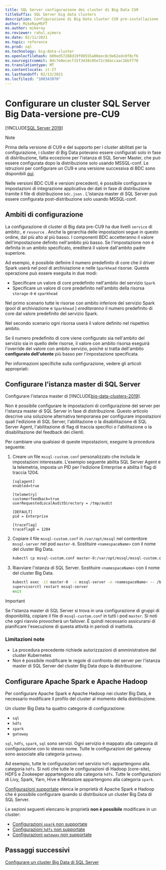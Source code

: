 ```yaml
---
title: SQL Server configurazione dei cluster di Big Data CU9
titleSuffix: SQL Server big data clusters
description: Configurazione di Big Data cluster CU9 pre-installazione
author: MikeRayMSFT
ms.author: mikeray
ms.reviewer: rahul.ajmera
ms.date: 02/11/2021
ms.topic: reference
ms.prod: sql
ms.technology: big-data-cluster
ms.openlocfilehash: b00ed57288d19f08555a00eec8c9e62edc0f8cf6
ms.sourcegitcommit: 8dc7e0ececf15f3438c05ef2c9daccaac1bbff78
ms.translationtype: MT
ms.contentlocale: it-IT
ms.lasthandoff: 02/13/2021
ms.locfileid: "100343970"
---
```

# <a name="configure-a-sql-server-big-data-cluster---pre-cu9-release"></a>Configurare un cluster SQL Server Big Data-versione pre-CU9

[!INCLUDE[SQL Server 2019](../includes/applies-to-version/sqlserver2019.md)]

> [!NOTE]
> Prima della versione di CU9 e del supporto per i cluster abilitati per la configurazione, i cluster di Big Data potevano essere configurati solo in fase di distribuzione, fatta eccezione per l'istanza di SQL Server Master, che può essere configurata dopo la distribuzione solo usando MSSQL-conf. Le istruzioni per configurare un CU9 e una versione successiva di BDC sono disponibili [qui](configure-bdc-overview.md).


Nelle versioni BDC CU8 e versioni precedenti, è possibile configurare le impostazioni di integrazione applicativa dei dati in fase di distribuzione tramite il file di distribuzione `bdc.json` . L'istanza master di SQL Server può essere configurata post-distribuzione solo usando MSSQL-conf.

## <a name="configuration-scopes"></a>Ambiti di configurazione
La configurazione di cluster di Big data pre-CU9 ha due livelli `service` di ambito:, e `resource` . Anche la gerarchia delle impostazioni segue in questo ordine, dal più alto al più basso. I componenti BDC accetteranno il valore dell'impostazione definito nell'ambito più basso. Se l'impostazione non è definita in un ambito specificato, erediterà il valore dall'ambito padre superiore.

Ad esempio, è possibile definire il numero predefinito di core che il driver Spark userà nel pool di archiviazione e nelle `Sparkhead` risorse. Questa operazione può essere eseguita in due modi:

* Specificare un valore di core predefinito nell'ambito del servizio `Spark` 
* Specificare un valore di core predefinito nell'ambito della risorsa `storage-0` e `sparkhead`

Nel primo scenario tutte le risorse con ambito inferiore del servizio Spark (pool di archiviazione e `Sparkhead` ) *erediteranno* il numero predefinito di core dal valore predefinito del servizio Spark.

Nel secondo scenario ogni risorsa userà il valore definito nel rispettivo ambito.

Se il numero predefinito di core viene configurato sia nell'ambito del servizio sia in quello delle risorse, il valore con ambito risorsa eseguirà l'override del valore con ambito servizio, poiché si tratta dell'ambito **configurato dell'utente** più basso per l'impostazione specificata.

Per informazioni specifiche sulla configurazione, vedere gli articoli appropriati:

## <a name="configure-the-sql-server-master-instance"></a>Configurare l'istanza master di SQL Server
Configurare l'istanza master di [!INCLUDE[big-data-clusters-2019](../includes/ssbigdataclusters-ss-nover.md)].

Non è possibile configurare le impostazioni di configurazione del server per l'istanza master di SQL Server in fase di distribuzione. Questo articolo descrive una soluzione alternativa temporanea per configurare impostazioni quali l'edizione di SQL Server, l'abilitazione o la disabilitazione di SQL Server Agent, l'abilitazione di flag di traccia specifici o l'abilitazione o la disabilitazione del feedback dei clienti.

Per cambiare una qualsiasi di queste impostazioni, eseguire la procedura seguente:

1. Creare un file `mssql-custom.conf` personalizzato che includa le impostazioni interessate. L'esempio seguente abilita SQL Server Agent e la telemetria, imposta un PID per l'edizione Enterprise e abilita il flag di traccia 1204.

   ```
   [sqlagent]
   enabled=true
   
   [telemetry]
   customerfeedback=true
   userRequestedLocalAuditDirectory = /tmp/audit

   [DEFAULT]
   pid = Enterprise

   [traceflag]
   traceflag0 = 1204
   ```

1. Copiare il file `mssql-custom.conf` in `/var/opt/mssql` nel contenitore `mssql-server` nel pod `master-0`. Sostituire `<namespaceName>` con il nome del cluster Big Data.

   ```bash
   kubectl cp mssql-custom.conf master-0:/var/opt/mssql/mssql-custom.conf -c mssql-server -n <namespaceName>
   ```

1. Riavviare l'istanza di SQL Server.  Sostituire `<namespaceName>` con il nome del cluster Big Data.

   ```bash
   kubectl exec -it master-0  -c mssql-server -n <namespaceName> -- /bin/bash
   supervisorctl restart mssql-server
   exit
   ```

> [!IMPORTANT]
> Se l'istanza master di SQL Server si trova in una configurazione di gruppi di disponibilità, copiare il file di `mssql-custom.conf` in tutti i pod `master`. Si noti che ogni riavvio provocherà un failover. È quindi necessario assicurarsi di pianificare l'esecuzione di questa attività in periodi di inattività.

### <a name="known-limitations"></a>Limitazioni note

- La procedura precedente richiede autorizzazioni di amministratore del cluster Kubernetes
- Non è possibile modificare le regole di confronto del server per l'istanza master di SQL Server del cluster Big Data dopo la distribuzione.

## <a name="configure-apache-spark-and-apache-hadoop"></a>Configurare Apache Spark e Apache Hadoop
Per configurare Apache Spark e Apache Hadoop nei cluster Big Data, è necessario modificare il profilo del cluster al momento della distribuzione.

Un cluster Big Data ha quattro categorie di configurazione: 

- `sql` 
- `hdfs` 
- `spark` 
- `gateway` 

`sql`, `hdfs`, `spark`, `sql` sono servizi. Ogni servizio è mappato alla categoria di configurazione con lo stesso nome. Tutte le configurazioni del gateway sono associate alla categoria `gateway`. 

Ad esempio, tutte le configurazioni nel servizio `hdfs` appartengono alla categoria `hdfs`. Si noti che tutte le configurazioni di Hadoop (core-site), HDFS e Zookeeper appartengono alla categoria `hdfs`. Tutte le configurazioni di Livy, Spark, Yarn, Hive e Metastore appartengono alla categoria `spark`. 

[Configurazioni supportate](reference-config-spark-hadoop.md#supported-configurations) elenca le proprietà di Apache Spark e Hadoop che è possibile configurare quando si distribuisce un cluster Big Data di SQL Server.

Le sezioni seguenti elencano le proprietà **non è possibile** modificare in un cluster:

- [Configurazioni `spark` non supportate](reference-config-spark-hadoop.md#unsupported-spark-configurations)
- [Configurazioni `hdfs` non supportate](reference-config-spark-hadoop.md#unsupported-hdfs-configurations)
- [Configurazioni `gateway` non supportate](reference-config-spark-hadoop.md#unsupported-gateway-configurations)

## <a name="next-steps"></a>Passaggi successivi

[Configurare un cluster Big Data di SQL Server](configure-bdc-overview.md)